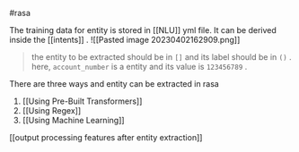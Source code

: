 #rasa 

The training data for entity is stored in [[NLU]] yml file. It can be derived inside the [[intents]] . 
![[Pasted image 20230402162909.png]]

> the entity to be extracted should be in `[]` and its label should be in `()`  . here, `account_number` is a entity and its value is `123456789` . 


There are three ways and entity can be extracted in rasa

1. [[Using Pre-Built Transformers]]
2. [[Using Regex]]
3. [[Using Machine Learning]]

[[output processing features after entity extraction]]


